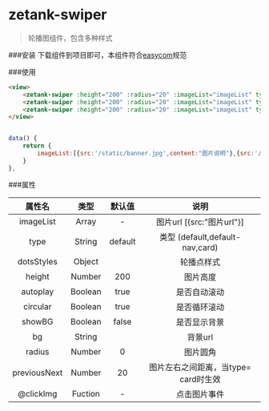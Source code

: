 # zetank-swiper

>轮播图组件，包含多种样式

###安装
下载组件到项目即可，本组件符合[easycom](https://uniapp.dcloud.io/collocation/pages?id=easycom)规范

###使用
```html
<view>
	<zetank-swiper :height="200" :radius="20" :imageList="imageList" type="default" @clickImg="clickImg"></zetank-swiper>
	<zetank-swiper :height="200" :radius="20" :imageList="imageList" type="default-nav" @clickImg="clickImg"></zetank-swiper>
	<zetank-swiper :height="200" :radius="20" :imageList="imageList" type="card" @clickImg="clickImg"></zetank-swiper>
</view>

```

```js

data() {
	return {
		imageList:[{src:'/static/banner.jpg',content:"图片说明"},{src:'/static/banner.jpg',content:"图片说明"}]
	}
},

```



###属性

|  属性名	|    类型	| 默认值		| 说明															|
| :-:		| :-:		| :-:			| :-:														|
| 	imageList		| 	Array		| 	-			| 			图片url		[{src:"图片url"}]										|
| 	type		| 	String		| 		default		| 			类型	(default,default-nav,card)				|
| 	dotsStyles		| 	Object		| 				| 			轮播点样式				|
| 	height		| 	Number		| 		200		| 			图片高度					|
| 	autoplay		| 	Boolean		| 		true		| 			是否自动滚动			|
| 	circular		| 	Boolean		| 		true		| 			是否循环滚动				|
| 	showBG		| 	Boolean		| 		false		| 			是否显示背景					|
| 	bg		| 	String		| 				| 			背景url				|
| 	radius		| 	Number		| 		0		| 			图片圆角				|
| 	previousNext		| 	Number		| 		20		| 			图片左右之间距离，当type=	card时生效			|
| 	@clickImg		| 	Fuction		| 	-			| 			点击图片事件												|